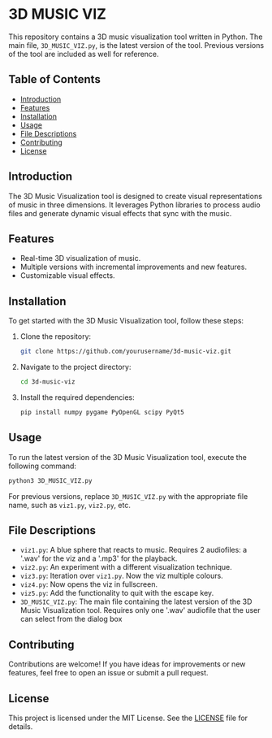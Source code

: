 # 3D MUSIC VIZ

This repository contains a 3D music visualization tool written in Python. The main file, `3D_MUSIC_VIZ.py`, is the latest version of the tool. Previous versions of the tool are included as well for reference.

## Table of Contents

- [Introduction](#introduction)
- [Features](#features)
- [Installation](#installation)
- [Usage](#usage)
- [File Descriptions](#file-descriptions)
- [Contributing](#contributing)
- [License](#license)

## Introduction

The 3D Music Visualization tool is designed to create visual representations of music in three dimensions. It leverages Python libraries to process audio files and generate dynamic visual effects that sync with the music.

## Features

- Real-time 3D visualization of music.
- Multiple versions with incremental improvements and new features.
- Customizable visual effects.

## Installation

To get started with the 3D Music Visualization tool, follow these steps:

1. Clone the repository:
    ```bash
    git clone https://github.com/yourusername/3d-music-viz.git
    ```
2. Navigate to the project directory:
    ```bash
    cd 3d-music-viz
    ```
3. Install the required dependencies:
    ```bash
    pip install numpy pygame PyOpenGL scipy PyQt5
    ```

## Usage

To run the latest version of the 3D Music Visualization tool, execute the following command:

```bash
python3 3D_MUSIC_VIZ.py
```

For previous versions, replace `3D_MUSIC_VIZ.py` with the appropriate file name, such as `viz1.py`, `viz2.py`, etc.

## File Descriptions

- `viz1.py`: A blue sphere that reacts to music. Requires 2 audiofiles: a '.wav' for the viz and a '.mp3' for the playback.
- `viz2.py`: An experiment with a different visualization technique.
- `viz3.py`: Iteration over `viz1.py`. Now the viz multiple colours.
- `viz4.py`: Now opens the viz in fullscreen.
- `viz5.py`: Add the functionality to quit with the escape key.
- `3D_MUSIC_VIZ.py`: The main file containing the latest version of the 3D Music Visualization tool. Requires only one '.wav' audiofile that the user can select from the dialog box

## Contributing

Contributions are welcome! If you have ideas for improvements or new features, feel free to open an issue or submit a pull request.

## License

This project is licensed under the MIT License. See the [LICENSE](LICENSE) file for details.
